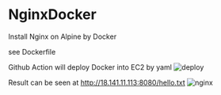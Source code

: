 # NginxDocker
Install Nginx on Alpine by Docker

see Dockerfile


Github Action will deploy Docker into EC2 by yaml
![deploy](https://i.imgur.com/k7AUPhG.png "deploy")

Result can be seen at http://18.141.11.113:8080/hello.txt
![nginx](https://i.imgur.com/Usd4JYD.png "nginx")
